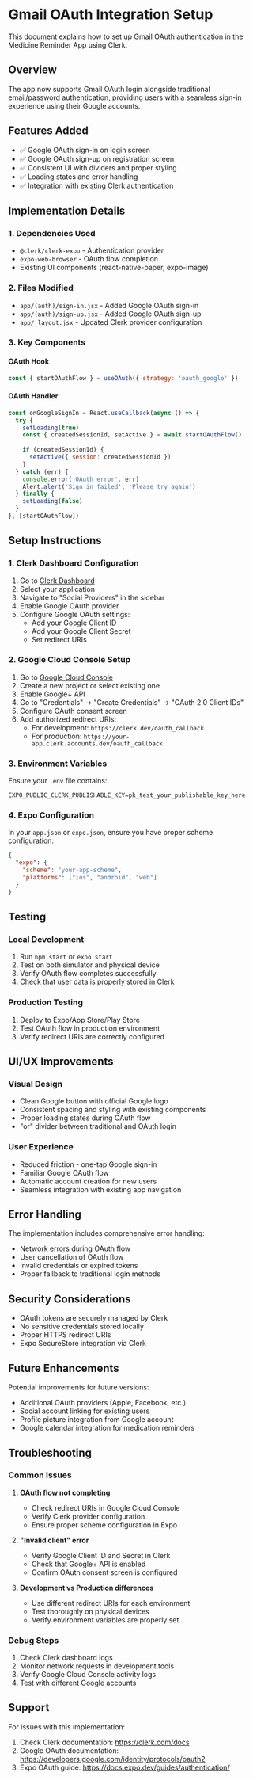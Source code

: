 # Gmail OAuth Integration Setup

This document explains how to set up Gmail OAuth authentication in the Medicine Reminder App using Clerk.

## Overview

The app now supports Gmail OAuth login alongside traditional email/password authentication, providing users with a seamless sign-in experience using their Google accounts.

## Features Added

- ✅ Google OAuth sign-in on login screen
- ✅ Google OAuth sign-up on registration screen  
- ✅ Consistent UI with dividers and proper styling
- ✅ Loading states and error handling
- ✅ Integration with existing Clerk authentication

## Implementation Details

### 1. Dependencies Used

- `@clerk/clerk-expo` - Authentication provider
- `expo-web-browser` - OAuth flow completion
- Existing UI components (react-native-paper, expo-image)

### 2. Files Modified

- `app/(auth)/sign-in.jsx` - Added Google OAuth sign-in
- `app/(auth)/sign-up.jsx` - Added Google OAuth sign-up  
- `app/_layout.jsx` - Updated Clerk provider configuration

### 3. Key Components

#### OAuth Hook
```javascript
const { startOAuthFlow } = useOAuth({ strategy: 'oauth_google' })
```

#### OAuth Handler
```javascript
const onGoogleSignIn = React.useCallback(async () => {
  try {
    setLoading(true)
    const { createdSessionId, setActive } = await startOAuthFlow()
    
    if (createdSessionId) {
      setActive({ session: createdSessionId })
    }
  } catch (err) {
    console.error('OAuth error', err)
    Alert.alert('Sign in failed', 'Please try again')
  } finally {
    setLoading(false)
  }
}, [startOAuthFlow])
```

## Setup Instructions

### 1. Clerk Dashboard Configuration

1. Go to [Clerk Dashboard](https://dashboard.clerk.com/)
2. Select your application
3. Navigate to "Social Providers" in the sidebar
4. Enable Google OAuth provider
5. Configure Google OAuth settings:
   - Add your Google Client ID
   - Add your Google Client Secret
   - Set redirect URIs

### 2. Google Cloud Console Setup

1. Go to [Google Cloud Console](https://console.cloud.google.com/)
2. Create a new project or select existing one
3. Enable Google+ API
4. Go to "Credentials" → "Create Credentials" → "OAuth 2.0 Client IDs"
5. Configure OAuth consent screen
6. Add authorized redirect URIs:
   - For development: `https://clerk.dev/oauth_callback`
   - For production: `https://your-app.clerk.accounts.dev/oauth_callback`

### 3. Environment Variables

Ensure your `.env` file contains:
```
EXPO_PUBLIC_CLERK_PUBLISHABLE_KEY=pk_test_your_publishable_key_here
```

### 4. Expo Configuration

In your `app.json` or `expo.json`, ensure you have proper scheme configuration:
```json
{
  "expo": {
    "scheme": "your-app-scheme",
    "platforms": ["ios", "android", "web"]
  }
}
```

## Testing

### Local Development
1. Run `npm start` or `expo start`
2. Test on both simulator and physical device
3. Verify OAuth flow completes successfully
4. Check that user data is properly stored in Clerk

### Production Testing
1. Deploy to Expo/App Store/Play Store
2. Test OAuth flow in production environment
3. Verify redirect URIs are correctly configured

## UI/UX Improvements

### Visual Design
- Clean Google button with official Google logo
- Consistent spacing and styling with existing components
- Proper loading states during OAuth flow
- "or" divider between traditional and OAuth login

### User Experience
- Reduced friction - one-tap Google sign-in
- Familiar Google OAuth flow
- Automatic account creation for new users
- Seamless integration with existing app navigation

## Error Handling

The implementation includes comprehensive error handling:
- Network errors during OAuth flow
- User cancellation of OAuth flow
- Invalid credentials or expired tokens
- Proper fallback to traditional login methods

## Security Considerations

- OAuth tokens are securely managed by Clerk
- No sensitive credentials stored locally
- Proper HTTPS redirect URIs
- Expo SecureStore integration via Clerk

## Future Enhancements

Potential improvements for future versions:
- Additional OAuth providers (Apple, Facebook, etc.)
- Social account linking for existing users
- Profile picture integration from Google account
- Google calendar integration for medication reminders

## Troubleshooting

### Common Issues

1. **OAuth flow not completing**
   - Check redirect URIs in Google Cloud Console
   - Verify Clerk provider configuration
   - Ensure proper scheme configuration in Expo

2. **"Invalid client" error**
   - Verify Google Client ID and Secret in Clerk
   - Check that Google+ API is enabled
   - Confirm OAuth consent screen is configured

3. **Development vs Production differences**
   - Use different redirect URIs for each environment
   - Test thoroughly on physical devices
   - Verify environment variables are properly set

### Debug Steps

1. Check Clerk dashboard logs
2. Monitor network requests in development tools
3. Verify Google Cloud Console activity logs
4. Test with different Google accounts

## Support

For issues with this implementation:
1. Check Clerk documentation: https://clerk.com/docs
2. Google OAuth documentation: https://developers.google.com/identity/protocols/oauth2
3. Expo OAuth guide: https://docs.expo.dev/guides/authentication/